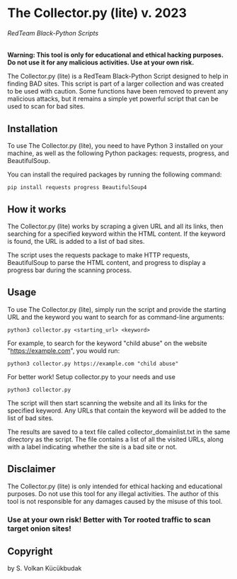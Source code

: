 # The Collector.py (lite) v. 2023
###### RedTeam Black-Python Scripts
**Warning: This tool is only for educational and ethical hacking purposes. Do not use it for any malicious activities. Use at your own risk.**

The Collector.py (lite) is a RedTeam Black-Python Script designed to help in finding BAD sites. This script is part of a larger collection and was created to be used with caution. Some functions have been removed to prevent any malicious attacks, but it remains a simple yet powerful script that can be used to scan for bad sites.

## Installation
To use The Collector.py (lite), you need to have Python 3 installed on your machine, as well as the following Python packages: requests, progress, and BeautifulSoup.

You can install the required packages by running the following command:

```shell
pip install requests progress BeautifulSoup4
```
## How it works
The Collector.py (lite) works by scraping a given URL and all its links, then searching for a specified keyword within the HTML content. If the keyword is found, the URL is added to a list of bad sites.

The script uses the requests package to make HTTP requests, BeautifulSoup to parse the HTML content, and progress to display a progress bar during the scanning process.

## Usage
To use The Collector.py (lite), simply run the script and provide the starting URL and the keyword you want to search for as command-line arguments:

```shell
python3 collector.py <starting_url> <keyword>
```
For example, to search for the keyword "child abuse" on the website "https://example.com", you would run:
```shell
python3 collector.py https://example.com "child abuse"
```
For better work! Setup collector.py to your needs and use

```shell
python3 collector.py
```

The script will then start scanning the website and all its links for the specified keyword. Any URLs that contain the keyword will be added to the list of bad sites.

The results are saved to a text file called collector_domainlist.txt in the same directory as the script. The file contains a list of all the visited URLs, along with a label indicating whether the site is a bad site or not.

## Disclaimer
The Collector.py (lite) is only intended for ethical hacking and educational purposes. Do not use this tool for any illegal activities. The author of this tool is not responsible for any damages caused by the misuse of this tool.

### Use at your own risk! Better with Tor rooted traffic to scan target onion sites!

## Copyright
by S. Volkan Kücükbudak
